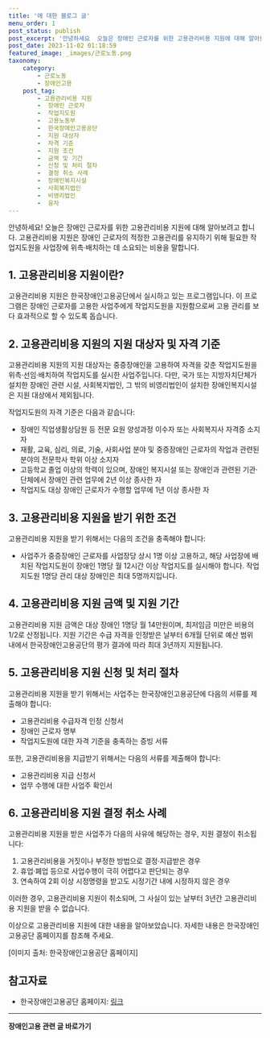```yaml
---
title: '에 대한 블로그 글'
menu_order: 1
post_status: publish
post_excerpt: '안녕하세요  오늘은 장애인 근로자를 위한 고용관리비용 지원에 대해 알아보려고 합니다. 고용관리비용 지원은 장애인 근로자의 적정한 고용관리를 유지하기 위해 필요한 작업지도원을 사업장에 위촉 배치하는 데 소요되는 비용을 말합니다.'
post_date: 2023-11-02 01:18:59
featured_image: _images/근로노동.png
taxonomy:
    category:
        - 근로노동
        - 장애인고용
    post_tag:
        - 고용관리비용 지원
        -  장애인 근로자
        -  작업지도원
        -  고용노동부
        -  한국장애인고용공단
        -  지원 대상자
        -  자격 기준
        -  지원 조건
        -  금액 및 기간
        -  신청 및 처리 절차
        -  결정 취소 사례
        -  장애인복지시설
        -  사회복지법인
        -  비영리법인
        -  융자
---
```




안녕하세요! 오늘은 장애인 근로자를 위한 고용관리비용 지원에 대해 알아보려고 합니다. 고용관리비용 지원은 장애인 근로자의 적정한 고용관리를 유지하기 위해 필요한 작업지도원을 사업장에 위촉·배치하는 데 소요되는 비용을 말합니다.

## 1. 고용관리비용 지원이란?

고용관리비용 지원은 한국장애인고용공단에서 실시하고 있는 프로그램입니다. 이 프로그램은 장애인 근로자를 고용한 사업주에게 작업지도원을 지원함으로써 고용 관리를 보다 효과적으로 할 수 있도록 돕습니다.

## 2. 고용관리비용 지원의 지원 대상자 및 자격 기준

고용관리비용 지원의 지원 대상자는 중증장애인을 고용하여 자격을 갖춘 작업지도원을 위촉·선임·배치하여 작업지도를 실시한 사업주입니다. 다만, 국가 또는 지방자치단체가 설치한 장애인 관련 시설, 사회복지법인, 그 밖의 비영리법인이 설치한 장애인복지시설은 지원 대상에서 제외됩니다.

작업지도원의 자격 기준은 다음과 같습니다:
- 장애인 직업생활상담원 등 전문 요원 양성과정 이수자 또는 사회복지사 자격증 소지자
- 재활, 교육, 심리, 의료, 기술, 사회사업 분야 및 중증장애인 근로자의 작업과 관련된 분야의 전문학사 학위 이상 소지자
- 고등학교 졸업 이상의 학력이 있으며, 장애인 복지시설 또는 장애인과 관련된 기관·단체에서 장애인 관련 업무에 2년 이상 종사한 자
- 작업지도 대상 장애인 근로자가 수행할 업무에 1년 이상 종사한 자

## 3. 고용관리비용 지원을 받기 위한 조건

고용관리비용 지원을 받기 위해서는 다음의 조건을 충족해야 합니다:
- 사업주가 중증장애인 근로자를 사업장당 상시 1명 이상 고용하고, 해당 사업장에 배치된 작업지도원이 장애인 1명당 월 12시간 이상 작업지도를 실시해야 합니다. 작업지도원 1명당 관리 대상 장애인은 최대 5명까지입니다.

## 4. 고용관리비용 지원 금액 및 지원 기간

고용관리비용 지원 금액은 대상 장애인 1명당 월 14만원이며, 최저임금 미만은 비용의 1/2로 산정됩니다. 지원 기간은 수급 자격을 인정받은 날부터 6개월 단위로 예산 범위 내에서 한국장애인고용공단의 평가 결과에 따라 최대 3년까지 지원됩니다.

## 5. 고용관리비용 지원 신청 및 처리 절차

고용관리비용 지원을 받기 위해서는 사업주는 한국장애인고용공단에 다음의 서류를 제출해야 합니다:
- 고용관리비용 수급자격 인정 신청서
- 장애인 근로자 명부
- 작업지도원에 대한 자격 기준을 충족하는 증빙 서류

또한, 고용관리비용을 지급받기 위해서는 다음의 서류를 제출해야 합니다:
- 고용관리비용 지급 신청서
- 업무 수행에 대한 사업주 확인서

## 6. 고용관리비용 지원 결정 취소 사례

고용관리비용 지원을 받은 사업주가 다음의 사유에 해당하는 경우, 지원 결정이 취소됩니다:
1. 고용관리비용을 거짓이나 부정한 방법으로 결정·지급받은 경우
2. 휴업·폐업 등으로 사업수행이 극히 어렵다고 판단되는 경우
3. 연속하여 2회 이상 시정명령을 받고도 시정기간 내에 시정하지 않은 경우

이러한 경우, 고용관리비용 지원이 취소되며, 그 사실이 있는 날부터 3년간 고용관리비용 지원을 받을 수 없습니다.

이상으로 고용관리비용 지원에 대한 내용을 알아보았습니다. 자세한 내용은 한국장애인고용공단 홈페이지를 참조해 주세요.

[이미지 출처: 한국장애인고용공단 홈페이지]

## 참고자료
- 한국장애인고용공단 홈페이지: [링크](https://www.kead.or.kr/)

<!-- wp:separator -->
<hr class="wp-block-separator has-alpha-channel-opacity"/>
<!-- /wp:separator -->

<!-- wp:group {"backgroundColor":"base","layout":{"type":"constrained"}} -->
<div class="wp-block-group has-base-background-color has-background"><!-- wp:paragraph {"align":"center","fontSize":"medium"} -->
<p class="has-text-align-center has-large-font-size"><strong>장애인고용 관련 글 바로가기</strong></p>
<!-- /wp:paragraph -->


<!-- wp:latest-posts
{"categories":[{"id":11037,"count":19,"description":"","link":"https://uknowlaw.com/category/%ec%9e%a5%ec%95%a0%ec%9d%b8%ea%b3%a0%ec%9a%a9/","name":"장애인고용","slug":"장애인고용","taxonomy":"category","parent":0,"meta":[],"_links":{"self":[{"href":"https://uknowlaw.com/wp-json/wp/v2/categories/11037"}],"collection":[{"href":"https://uknowlaw.com/wp-json/wp/v2/categories"}],"about":[{"href":"https://uknowlaw.com/wp-json/wp/v2/taxonomies/category"}],"wp:post_type":[{"href":"https://uknowlaw.com/wp-json/wp/v2/posts?categories=11037"}],"curies":[{"name":"wp","href":"https://api.w.org/{rel}","templated":true}]}}],"postsToShow":100,"excerptLength":28,"postLayout":"grid","columns":2,"featuredImageAlign":"left","featuredImageSizeSlug":"large","fontSize":"small"} /--></div>
<!-- /wp:group -->